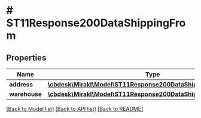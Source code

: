 # # ST11Response200DataShippingFrom

## Properties

Name | Type | Description | Notes
------------ | ------------- | ------------- | -------------
**address** | [**\cbdesk\Mirakl\Model\ST11Response200DataShippingFromAddress**](ST11Response200DataShippingFromAddress.md) |  | [optional]
**warehouse** | [**\cbdesk\Mirakl\Model\ST11Response200DataShippingFromWarehouse**](ST11Response200DataShippingFromWarehouse.md) |  | [optional]

[[Back to Model list]](../../README.md#models) [[Back to API list]](../../README.md#endpoints) [[Back to README]](../../README.md)
